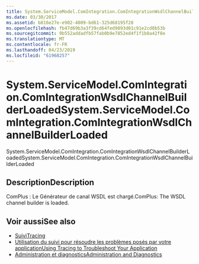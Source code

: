 ```yaml
---
title: System.ServiceModel.ComIntegration.ComIntegrationWsdlChannelBuilderLoaded
ms.date: 03/30/2017
ms.assetid: b816e27e-e902-4009-bd61-325d68195f28
ms.openlocfilehash: fb47d69b3a3f39cd64fed9893d01c91e2cd8b53b
ms.sourcegitcommit: 9b552addadfb57fab0b9e7852ed4f1f1b8a42f8e
ms.translationtype: MT
ms.contentlocale: fr-FR
ms.lasthandoff: 04/23/2019
ms.locfileid: "61968257"
---
```

# <a name="systemservicemodelcomintegrationcomintegrationwsdlchannelbuilderloaded"></a><span data-ttu-id="debcf-102">System.ServiceModel.ComIntegration.ComIntegrationWsdlChannelBuilderLoaded</span><span class="sxs-lookup"><span data-stu-id="debcf-102">System.ServiceModel.ComIntegration.ComIntegrationWsdlChannelBuilderLoaded</span></span>
<span data-ttu-id="debcf-103">System.ServiceModel.ComIntegration.ComIntegrationWsdlChannelBuilderLoaded</span><span class="sxs-lookup"><span data-stu-id="debcf-103">System.ServiceModel.ComIntegration.ComIntegrationWsdlChannelBuilderLoaded</span></span>  
  
## <a name="description"></a><span data-ttu-id="debcf-104">Description</span><span class="sxs-lookup"><span data-stu-id="debcf-104">Description</span></span>  
 <span data-ttu-id="debcf-105">ComPlus : Le Générateur de canal WSDL est chargé.</span><span class="sxs-lookup"><span data-stu-id="debcf-105">ComPlus: The WSDL channel builder is loaded.</span></span>  
  
## <a name="see-also"></a><span data-ttu-id="debcf-106">Voir aussi</span><span class="sxs-lookup"><span data-stu-id="debcf-106">See also</span></span>

- [<span data-ttu-id="debcf-107">Suivi</span><span class="sxs-lookup"><span data-stu-id="debcf-107">Tracing</span></span>](../../../../../docs/framework/wcf/diagnostics/tracing/index.md)
- [<span data-ttu-id="debcf-108">Utilisation du suivi pour résoudre les problèmes posés par votre application</span><span class="sxs-lookup"><span data-stu-id="debcf-108">Using Tracing to Troubleshoot Your Application</span></span>](../../../../../docs/framework/wcf/diagnostics/tracing/using-tracing-to-troubleshoot-your-application.md)
- [<span data-ttu-id="debcf-109">Administration et diagnostics</span><span class="sxs-lookup"><span data-stu-id="debcf-109">Administration and Diagnostics</span></span>](../../../../../docs/framework/wcf/diagnostics/index.md)
